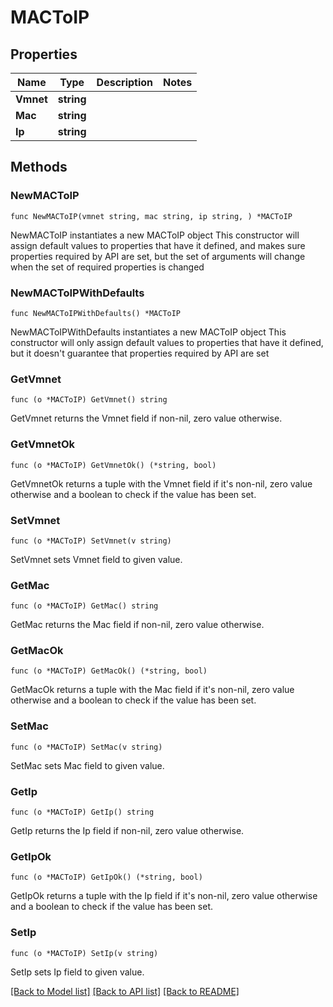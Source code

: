 # MACToIP

## Properties

Name | Type | Description | Notes
------------ | ------------- | ------------- | -------------
**Vmnet** | **string** |  | 
**Mac** | **string** |  | 
**Ip** | **string** |  | 

## Methods

### NewMACToIP

`func NewMACToIP(vmnet string, mac string, ip string, ) *MACToIP`

NewMACToIP instantiates a new MACToIP object
This constructor will assign default values to properties that have it defined,
and makes sure properties required by API are set, but the set of arguments
will change when the set of required properties is changed

### NewMACToIPWithDefaults

`func NewMACToIPWithDefaults() *MACToIP`

NewMACToIPWithDefaults instantiates a new MACToIP object
This constructor will only assign default values to properties that have it defined,
but it doesn't guarantee that properties required by API are set

### GetVmnet

`func (o *MACToIP) GetVmnet() string`

GetVmnet returns the Vmnet field if non-nil, zero value otherwise.

### GetVmnetOk

`func (o *MACToIP) GetVmnetOk() (*string, bool)`

GetVmnetOk returns a tuple with the Vmnet field if it's non-nil, zero value otherwise
and a boolean to check if the value has been set.

### SetVmnet

`func (o *MACToIP) SetVmnet(v string)`

SetVmnet sets Vmnet field to given value.


### GetMac

`func (o *MACToIP) GetMac() string`

GetMac returns the Mac field if non-nil, zero value otherwise.

### GetMacOk

`func (o *MACToIP) GetMacOk() (*string, bool)`

GetMacOk returns a tuple with the Mac field if it's non-nil, zero value otherwise
and a boolean to check if the value has been set.

### SetMac

`func (o *MACToIP) SetMac(v string)`

SetMac sets Mac field to given value.


### GetIp

`func (o *MACToIP) GetIp() string`

GetIp returns the Ip field if non-nil, zero value otherwise.

### GetIpOk

`func (o *MACToIP) GetIpOk() (*string, bool)`

GetIpOk returns a tuple with the Ip field if it's non-nil, zero value otherwise
and a boolean to check if the value has been set.

### SetIp

`func (o *MACToIP) SetIp(v string)`

SetIp sets Ip field to given value.



[[Back to Model list]](../README.md#documentation-for-models) [[Back to API list]](../README.md#documentation-for-api-endpoints) [[Back to README]](../README.md)


